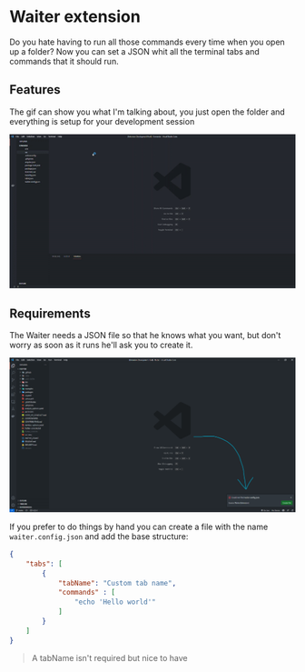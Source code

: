# Waiter extension

Do you hate having to run all those commands every time when you open up a folder? Now you can set a JSON whit all the terminal tabs and commands that it should run.

## Features

The gif can show you what I'm talking about, you just open the folder and everything is setup for your development session 

![initializing a project](./readmeImages/initializing.gif)

## Requirements

The Waiter needs a JSON file so that he knows what you want, but don't worry as soon as it runs he'll ask you to create it.

![how it asks to create](./readmeImages/askingToCreate.png)

If you prefer to do things by hand you can create a file with the name ```waiter.config.json``` and add the base structure:

```json
{
    "tabs": [
        {
            "tabName": "Custom tab name",
            "commands" : [
                "echo 'Hello world'"
            ]
        }
    ]
}
```

> A tabName isn't required but nice to have

<!-- # Contributing

For more information on contributing see [Contributing.md]('https://github.com/biel-correa/waiter/blob/master/CONTRIBUTING.md')

> create contributing.md -->
